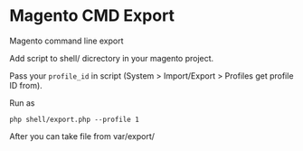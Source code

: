 # Magento CMD Export
Magento command line export

Add script to shell/ dicrectory in your magento project.

Pass your ```profile_id``` in script (System > Import/Export > Profiles get profile ID from).

Run as 

```
php shell/export.php --profile 1
```

After you can take file from var/export/
